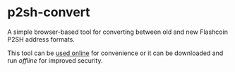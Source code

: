 # p2sh-convert
A simple browser-based tool for converting between old and new Flashcoin P2SH address formats.

This tool can be [used online](https://flash-coin.github.io/p2sh-convert/) for convenience or it can be downloaded and run _offline_ for improved security.
